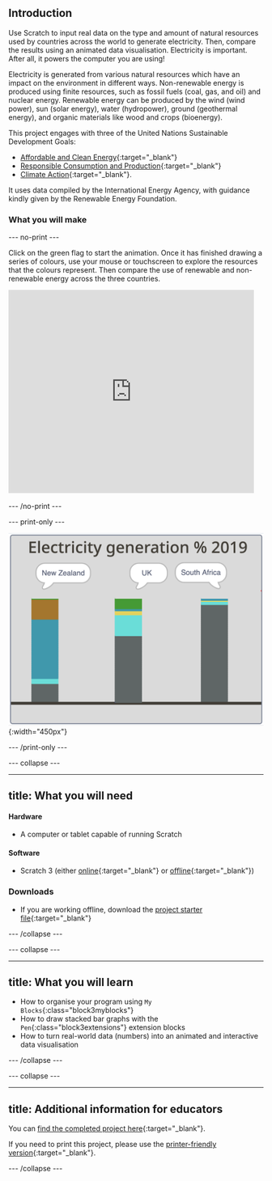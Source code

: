 ## Introduction

Use Scratch to input real data on the type and amount of natural resources used by countries across the world to generate electricity. Then, compare the results using an animated data visualisation. Electricity is important. After all, it powers the computer you are using!

Electricity is generated from various natural resources which have an impact on the environment in different ways. Non-renewable energy is produced using finite resources, such as fossil fuels (coal, gas, and oil) and nuclear energy. Renewable energy can be produced by the wind (wind power), sun (solar energy), water (hydropower), ground (geothermal energy), and organic materials like wood and crops (bioenergy).  

This project engages with three of the United Nations Sustainable Development Goals:
+ [Affordable and Clean Energy](https://www.undp.org/content/undp/en/home/sustainable-development-goals/goal-7-affordable-and-clean-energy.html){:target="_blank"}
+ [Responsible Consumption and Production](https://www.undp.org/content/undp/en/home/sustainable-development-goals/goal-12-responsible-consumption-and-production.html){:target="\_blank"}
+ [Climate Action](https://www.undp.org/content/undp/en/home/sustainable-development-goals/goal-13-climate-action.html){:target="_blank"}.

It uses data compiled by the International Energy Agency, with guidance kindly given by the Renewable Energy Foundation.

### What you will make

--- no-print ---

Click on the green flag to start the animation. Once it has finished drawing a series of colours, use your mouse or touchscreen to explore the resources that the colours represent. Then compare the use of renewable and non-renewable energy across the three countries.

<div class="scratch-preview">
<iframe src="https://scratch.mit.edu/projects/427746039/embed" allowtransparency="true" width="485" height="402" frameborder="0" scrolling="no" allowfullscreen></iframe>
</div>

--- /no-print ---

--- print-only ---

![Complete project](images/complete.png){:width="450px"}

--- /print-only ---

--- collapse ---

---
title: What you will need
---
#### Hardware

+ A computer or tablet capable of running Scratch

#### Software

+ Scratch 3 (either [online](https://scratch.mit.edu/){:target="_blank"} or [offline](https://scratch.mit.edu/download){:target="_blank"})

### Downloads

+ If you are working offline, download the [project starter file](http://rpf.io/p/en/electricity-generation-go){:target="_blank"}

--- /collapse ---

--- collapse ---

---
title: What you will learn
---

+ How to organise your program using `My Blocks`{:class="block3myblocks"}
+ How to draw stacked bar graphs with the `Pen`{:class="block3extensions"} extension blocks
+ How to turn real-world data (numbers) into an animated and interactive data visualisation

--- /collapse ---

--- collapse ---

---
title: Additional information for educators
---

You can [find the completed project here](http://rpf.io/p/en/electricity-generation-get){:target="_blank"}.

If you need to print this project, please use the [printer-friendly version](https://projects.raspberrypi.org/en/projects/electricity-generation/print){:target="_blank"}.

--- /collapse ---

